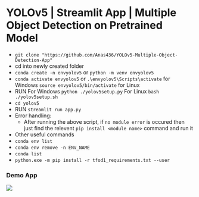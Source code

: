 # YOLOv5 | Streamlit App | Multiple Object Detection on Pretrained Model

- `git clone "https://github.com/Anas436/YOLOv5-Multiple-Object-Detection-App"`
- cd into newly created folder
- `conda create -n envyolov5` or `python -m venv envyolov5`
- `conda activate envyolov5` or `.\envyolov5\Scripts\activate` for Windows `source envyolov5/bin/activate` for Linux
- RUN
    For Windows `python ./yolov5setup.py`
    For Linux `bash ./yolov5setup.sh`
- `cd yolov5`
- RUN `streamlit run app.py`
- Error handling: 
    - After running the above script,  if `no module error` is occured then just find the relevent `pip install <module name>` command and run it
- Other useful commands
- `conda env list`
- `conda env remove -n ENV_NAME`
- `conda list`
- `python.exe -m pip install -r tfod1_requirements.txt --user`

### Demo App
![](https://i.imgur.com/byhJU8x.jpg)



